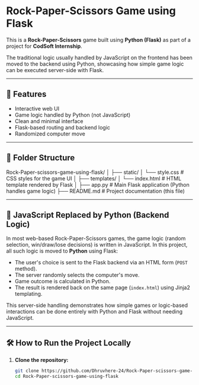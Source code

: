 # Rock-Paper-Scissors Game using Flask

This is a **Rock-Paper-Scissors** game built using **Python (Flask)** as part of a project for **CodSoft Internship**.

The traditional logic usually handled by JavaScript on the frontend has been moved to the backend using Python, showcasing how simple game logic can be executed server-side with Flask.

---

## 🚀 Features

- Interactive web UI
- Game logic handled by Python (not JavaScript)
- Clean and minimal interface
- Flask-based routing and backend logic
- Randomized computer move

---

## 📁 Folder Structure

Rock-Paper-scissors-game-using-flask/
│
├── static/
│ └── style.css # CSS styles for the game UI
│
├── templates/
│ └── index.html # HTML template rendered by Flask
│
├── app.py # Main Flask application (Python handles game logic)
├── README.md # Project documentation (this file)


---

## 🔄 JavaScript Replaced by Python (Backend Logic)

In most web-based Rock-Paper-Scissors games, the game logic (random selection, win/draw/lose decisions) is written in JavaScript. In this project, all such logic is moved to **Python** using Flask:

- The user's choice is sent to the Flask backend via an HTML form (`POST` method).
- The server randomly selects the computer's move.
- Game outcome is calculated in Python.
- The result is rendered back on the same page (`index.html`) using Jinja2 templating.

This server-side handling demonstrates how simple games or logic-based interactions can be done entirely with Python and Flask without needing JavaScript.

---

## 🛠️ How to Run the Project Locally

1. **Clone the repository:**
   ```bash
   git clone https://github.com/Dhruvhere-24/Rock-Paper-scissors-game-using-flask
   cd Rock-Paper-scissors-game-using-flask
